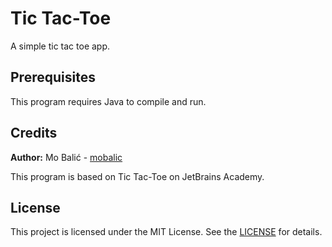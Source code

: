 # Tic Tac-Toe
A simple tic tac toe app.

## Prerequisites

This program requires Java to compile and run.

## Credits

**Author:** Mo Balić - [mobalic](https://github.com/mobalic)

This program is based on Tic Tac-Toe on JetBrains Academy.

## License

This project is licensed under the MIT License. See the [LICENSE](https://github.com/mobalic/Tic-Tac-Toe/blob/main/LICENSE) for details.

